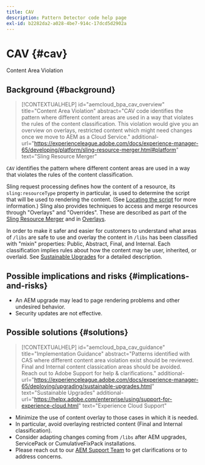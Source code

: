 ```yaml
---
title: CAV
description: Pattern Detector code help page
exl-id: b2282da2-a028-4be7-914c-17dcd5d2902a
---
```

# CAV {#cav}

Content Area Violation

## Background {#background}

>[!CONTEXTUALHELP]
>id="aemcloud_bpa_cav_overview"
>title="Content Area Violation"
>abstract="CAV code identifies the pattern where different content areas are used in a way that violates the rules of the content classification. This violation would give you an overview on overlays, restricted content which might need changes once we move to AEM as a Cloud Service."
>additional-url="https://experienceleague.adobe.com/docs/experience-manager-65/developing/platform/sling-resource-merger.html#platform" text="Sling Resource Merger"

`CAV` identifies the pattern where different content areas are used in a way that violates the rules of the content classification.

Sling request processing defines how the content of a resource, its `sling:resourceType` property in particular, is used to determine the script that will be used to rendering the content. (See [Locating the script](https://experienceleague.adobe.com/docs/experience-manager-65/developing/introduction/the-basics.html#locating-the-script) for more information.) Sling also provides techniques to access and merge resources through "Overlays" and "Overrides". These are described as part of the [Sling Resource Merger](https://experienceleague.adobe.com/docs/experience-manager-65/developing/platform/sling-resource-merger.html) and in [Overlays](https://experienceleague.adobe.com/docs/experience-manager-65/developing/platform/overlays.html).

In order to make it safer and easier for customers to understand what areas of `/libs` are safe to use and overlay the content in `/libs` has been classified with "mixin" properties: Public, Abstract, Final, and Internal. Each classification implies rules about how the content may be user, inherited, or overlaid. See [Sustainable Upgrades](https://experienceleague.adobe.com/docs/experience-manager-65/deploying/upgrading/sustainable-upgrades.html) for a detailed description.

## Possible implications and risks {#implications-and-risks}

* An AEM upgrade may lead to page rendering problems and other undesired behavior.
* Security updates are not effective.
  
## Possible solutions {#solutions}

>[!CONTEXTUALHELP]
>id="aemcloud_bpa_cav_guidance"
>title="Implementation Guidance"
>abstract="Patterns identified with CAS where different content area violation exist should be reviewed. Final and Internal content classication areas should be avoided. Reach out to Adobe Support for help & clarifications."
>additional-url="https://experienceleague.adobe.com/docs/experience-manager-65/deploying/upgrading/sustainable-upgrades.html" text="Sustainable Upgrades"
>additional-url="https://helpx.adobe.com/enterprise/using/support-for-experience-cloud.html" text="Experience Cloud Support"

* Minimize the use of content overlay to those cases in which it is needed.
* In particular, avoid overlaying restricted content (Final and Internal classification).
* Consider adapting changes coming from `/libs` after AEM upgrades, ServicePack or CumulativeFixPack installations.
* Please reach out to our [AEM Support Team](https://helpx.adobe.com/enterprise/using/support-for-experience-cloud.html) to get clarifications or to address concerns.
